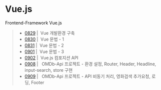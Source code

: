 # Vue.js
Frontend-Framework Vue.js 
> - [0829](./README/0829.md) | &nbsp;Vue 개발환경 구축
> - [0830](./README/0830.md) | &nbsp;Vue 문법 - 1
> - [0831](./README/0831.md) | &nbsp;Vue 문법 - 2
> - [0901](./README/0901.md) | &nbsp;Vue 문법 - 3
> - [0902](./README/0902.md) | &nbsp;Vue.js 컴포지션 API
> - <a href='https://github.com/ysh2987/Vue-Practice-Project'>0908</a> | &nbsp; OMDb-Api 프로젝트 - 환경 설정, Router, Header, Headline, input-search, store 구현
> - <a href='https://github.com/ysh2987/Vue-Practice-Project'>0909</a> | &nbsp; OMDb-Api 프로젝트 - API 비동기 처리, 영화검색 추가요청, 로딩, Footer